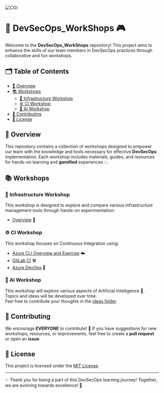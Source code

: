 ![CGI](https://github.com/user-attachments/assets/dc3b4685-4c0a-42cc-997b-830790adc259)

# 🚀 **DevSecOps_WorkShops** 🎮 

Welcome to the **DevSecOps_WorkShops** repository! This project aims to enhance the skills of our team members in DevSecOps practices through collaborative and fun workshops.

## 🗂️ **Table of Contents**

- [🎯 Overview](#overview)
- [📚 Workshops](#workshops)
  - [🔧 Infrastructure Workshop](#infrastructure-workshop)
  - [⚙️ CI Workshop](#ci-workshop)
  - [🤖 AI Workshop](#ai-workshop)
- [🤝 Contributing](#contributing)
- [📜 License](#license)

## 🎯 **Overview**

This repository contains a collection of workshops designed to empower our team with the knowledge and tools necessary for effective **DevSecOps** implementation. Each workshop includes materials, guides, and resources for hands-on learning and **gamified** experiences 💡.

## 📚 **Workshops**

### 🔧 **Infrastructure Workshop**
This workshop is designed to explore and compare various infrastructure management tools through hands-on experimentation:

- [Overview](Infrastructure_Workshop/Overview.md) 📖

### ⚙️ **CI Workshop**
This workshop focuses on Continuous Integration using:

- [Azure CLI Overview and Exercise](Infrastructure_Workshop/Azure_CLI/Overview.md) ☁️ 
- [GitLab CI](CI_Workshop/GitLab_CI/README.md) 🛠️
- [Azure DevOps](CI_Workshop/Azure_DevOps/README.md) 🚀

### 🤖 **AI Workshop**
This workshop will explore various aspects of Artificial Intelligence 🤖. Topics and ideas will be developed over time.  
Feel free to contribute your thoughts in the [ideas folder](AI_Workshop/ideas/). 

## 🤝 **Contributing**

We encourage **EVERYONE** to contribute! 💪 If you have suggestions for new workshops, resources, or improvements, feel free to create a **pull request** or open an **issue**.  

## 📜 **License**

This project is licensed under the [MIT License](LICENSE).

---

✨ Thank you for being a part of this DevSecOps learning journey! Together, we are evolving towards excellence! 🎉